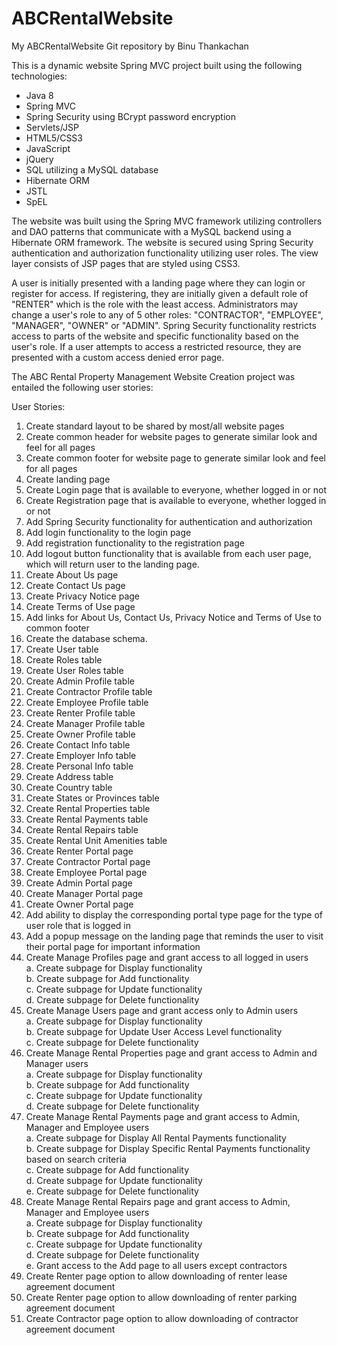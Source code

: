 # ABCRentalWebsite
 My ABCRentalWebsite Git repository
 by Binu Thankachan
 
 This is a dynamic website Spring MVC project built using the following technologies:
 - Java 8
 - Spring MVC
 - Spring Security using BCrypt password encryption
 - Servlets/JSP
 - HTML5/CSS3
 - JavaScript
 - jQuery
 - SQL utilizing a MySQL database
 - Hibernate ORM
 - JSTL
 - SpEL

 The website was built using the Spring MVC framework utilizing controllers and DAO patterns that communicate with a MySQL backend using a Hibernate ORM framework.  The website
 is secured using Spring Security authentication and authorization functionality utilizing user roles.  The view layer consists of JSP pages that are styled using CSS3.  
 
 A user is initially presented with a landing page where they can login or register for access.  If registering, they are initially given a default role of "RENTER" which is
 the role with the least access.  Administrators may change a user's role to any of 5 other roles: "CONTRACTOR", "EMPLOYEE", "MANAGER", "OWNER" or "ADMIN".  Spring Security
 functionality restricts access to parts of the website and specific functionality based on the user's role.  If a user attempts to access a restricted resource, they are
 presented with a custom access denied error page.
 
  
 
 The ABC Rental Property Management Website Creation project was entailed the following user stories:

 User Stories:
1.	Create standard layout to be shared by most/all website pages
2.	Create common header for website pages to generate similar look and feel for all pages
3.	Create common footer for website page to generate similar look and feel for all pages
4.	Create landing page
5.	Create Login page that is available to everyone, whether logged in or not
6.	Create Registration page that is available to everyone, whether logged in or not
7.	Add Spring Security functionality for authentication and authorization
8.	Add login functionality to the login page
9.	Add registration functionality to the registration page
10.	Add logout button functionality that is available from each user page, which will return user to the landing page.
11.	Create About Us page
12.	Create Contact Us page
13.	Create Privacy Notice page
14.	Create Terms of Use page
15.	Add links for About Us, Contact Us, Privacy Notice and Terms of Use to common footer
16.	Create the database schema.
17.	Create User table
18.	Create Roles table
19.	Create User Roles table
20.	Create Admin Profile table
21.	Create Contractor Profile table
22.	Create Employee Profile table
23.	Create Renter Profile table
24.	Create Manager Profile table
25.	Create Owner Profile table
26.	Create Contact Info table
27.	Create Employer Info table
28.	Create Personal Info table
29.	Create Address table
30.	Create Country table
31.	Create States or Provinces table
32.	Create Rental Properties table
33.	Create Rental Payments table
34.	Create Rental Repairs table
35.	Create Rental Unit Amenities table
36.	Create Renter Portal page
37.	Create Contractor Portal page
38.	Create Employee Portal page
39.	Create Admin Portal page
40.	Create Manager Portal page
41.	Create Owner Portal page
42.	Add ability to display the corresponding portal type page for the type of user role that is logged in
43.	Add a popup message on the landing page that reminds the user to visit their portal page for important information
44.	Create Manage Profiles page and grant access to all logged in users<br>
  a.	Create subpage for Display functionality<br>
  b.	Create subpage for Add functionality<br>
  c.	Create subpage for Update functionality<br>
  d.	Create subpage for Delete functionality	<br>
45.	Create Manage Users page and grant access only to Admin users<br>
  a.	Create subpage for Display functionality<br>
  b.	Create subpage for Update User Access Level functionality<br>
  c.	Create subpage for Delete functionality	<br>
46.	Create Manage Rental Properties page and grant access to Admin and Manager users<br>
  a.	Create subpage for Display functionality<br>
  b.	Create subpage for Add functionality<br>
  c.	Create subpage for Update functionality<br>
  d.	Create subpage for Delete functionality	<br>
47.	Create Manage Rental Payments page and grant access to Admin, Manager and Employee users<br>
  a.	Create subpage for Display All Rental Payments functionality<br>
  b.	Create subpage for Display Specific Rental Payments functionality based on search criteria<br>
  c.	Create subpage for Add functionality<br>
  d.	Create subpage for Update functionality<br>
  e.	Create subpage for Delete functionality	<br>
48.	Create Manage Rental Repairs page and grant access to Admin, Manager and Employee users<br>
  a.	Create subpage for Display functionality<br>
  b.	Create subpage for Add functionality<br>
  c.	Create subpage for Update functionality<br>
  d.	Create subpage for Delete functionality	<br>
  e.	Grant access to the Add page to all users except contractors <br>
49.	Create Renter page option to allow downloading of renter lease agreement document
50.	Create Renter page option to allow downloading of renter parking agreement document
51.	Create Contractor page option to allow downloading of contractor agreement document

 
 
 
 
